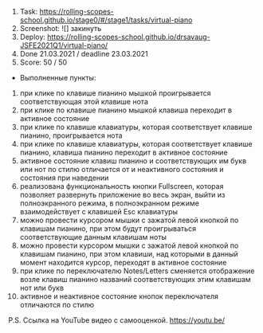 1. Task: https://rolling-scopes-school.github.io/stage0/#/stage1/tasks/virtual-piano
2. Screenshot:
   ![] закинуть
3. Deploy: https://rolling-scopes-school.github.io/drsavaug-JSFE2021Q1/virtual-piano/
4. Done 21.03.2021 / deadline 23.03.2021
5. Score: 50 / 50

- Выполненные пункты:
1) при клике по клавише пианино мышкой проигрывается соответствующая этой клавише нота
2) при клике по клавише пианино мышкой клавиша переходит в активное состояние
3) при клике по клавише клавиатуры, которая соответствует клавише пианино, проигрывается нота
4) при клике по клавише клавиатуры, которая соответствует клавише пианино, клавиша пианино переходит в активное состояние
5) активное состояние клавиш пианино и соответствующих им букв или нот по стилю отличается от и неактивного состояния и состояния при наведении
6) реализована функциональность кнопки Fullscreen, которая позволяет развернуть приложение во весь экран, выйти из полноэкранного режима, в полноэкранном режиме взаимодействует с клавишей Esc клавиатуры
7) можно провести курсором мышки с зажатой левой кнопкой по клавишам пианино, при этом будут проигрываться соответствующие данным клавишам ноты
8) можно провести курсором мышки с зажатой левой кнопкой по клавишам пианино, при этом клавиши, над которыми в данный момент находится курсор, переходят в активное состояние
9) при клике по переключателю Notes/Letters сменяется отображение возле клавиш пианино названий соответствующих этим клавишам нот или букв
10) активное и неактивное состояние кнопок переключателя отличаются по стилю

P.S.
Ссылка на YouTube видео с самооценкой.
   https://youtu.be/


